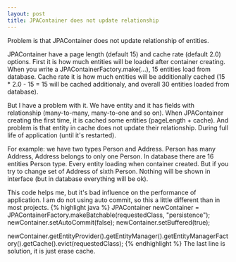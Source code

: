 ```yaml
---
layout: post
title: JPAContainer does not update relationship
---
```


Problem is that JPAContainer does not update relationship of entities.

JPAContainer have a page length (default 15) and cache rate (default 2.0) options. First it is how much entities will be loaded after container creating. When you write a JPAContainerFactory.make(...), 15 entities load from database. Cache rate it is how much entities will be additionally cached (15 * 2.0 - 15 = 15 will be cached additionaly, and overall 30 entities loaded from database).

But I have a problem with it. We have entity and it has fields with relationship (many-to-many, many-to-one and so on). When JPAContainer creating the first time, it is cached some entities (pageLength + cache). And problem is that entity in cache does not update their relationship. During full life of application (until it's restarted).

For example: we have two types Person and Address. Person has many Address, Address belongs to only one Person. In database there are 16 entities Person type. Every entity loading when container created. But if you try to change set of Address of sixth Person. Nothing will be shown in interface (but in database everything will be ok).

This code helps me, but it's bad influence on the performance of application.
I am do not using auto commit, so this a little different than in most projects.
{% highlight java %}
JPAContainer newContainer = JPAContainerFactory.makeBatchable(requestedClass, "persistence");
newContainer.setAutoCommit(false);
newContainer.setBuffered(true);

newContainer.getEntityProvider().getEntityManager().getEntityManagerFactory().getCache().evict(requestedClass);
{% endhighlight %}
The last line is solution, it is just erase cache.
